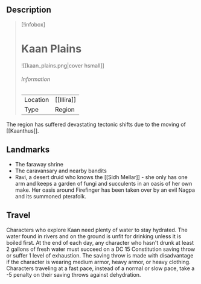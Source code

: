 ## Description

> [!infobox]
> # Kaan Plains
> ![[kaan_plains.png|cover hsmall]]
> ###### Information
> | | |
> |---|---|
> | Location | [[Illira]] |
> | Type | Region |

The region has suffered devastating tectonic shifts due to the moving of [[Kaanthus]].
## Landmarks

-   The faraway shrine
-   The caravansary and nearby bandits
-   Ravi, a desert druid who knows the [[Sidh Mellar]] - she only has one arm and keeps a garden of fungi and succulents in an oasis of her own make. Her oasis around Firefinger has been taken over by an evil Nagpa and its summoned pterafolk.

## Travel

Characters who explore Kaan need plenty of water to stay hydrated. The water found in rivers and on the ground is unfit for drinking unless it is boiled first. At the end of each day, any character who hasn't drunk at least 2 gallons of fresh water must succeed on a DC 15 Constitution saving throw or suffer 1 level of exhaustion. The saving throw is made with disadvantage if the character is wearing medium armor, heavy armor, or heavy clothing. Characters traveling at a fast pace, instead of a normal or slow pace, take a -5 penalty on their saving throws against dehydration.



